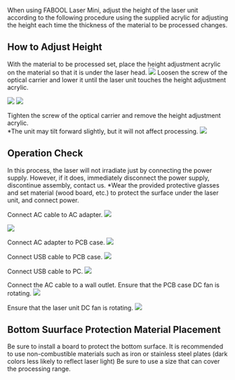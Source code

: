 When using FABOOL Laser Mini, adjust the height of the laser unit according to the following procedure using the supplied acrylic for adjusting the height each time the thickness of the material to be processed changes.

## How to Adjust Height
With the material to be processed set, place the height adjustment acrylic on the material so that it is under the laser head.
<img src="./images/10/mini-300mm_10_01.jpg">
Loosen the screw of the optical carrier and lower it until the laser unit touches the height adjustment acrylic.

<img src="./images/10/mini-300mm_10_02.jpg">

<img src="./images/10/mini-300mm_10_03.jpg">

Tighten the screw of the optical carrier and remove the height adjustment acrylic.  
*The unit may tilt forward slightly, but it will not affect processing.
<img src="./images/10/mini-300mm_10_04.jpg">

## Operation Check
In this process, the laser will not irradiate just by connecting the power supply. However, if it does, immediately disconnect the power supply, discontinue assembly, contact us.
*Wear the provided protective glasses and set material (wood board, etc.) to protect the surface under the laser unit, and connect power.

Connect AC cable to AC adapter.
<img src="./images/10/mini-300mm_10_13.jpg">

<img src="./images/10/mini-300mm_10_14.jpg">

Connect AC adapter to PCB case.
<img src="./images/10/mini-300mm_10_07.jpg">

Connect USB cable to PCB case.
<img src="./images/10/mini-300mm_10_08.jpg">

Connect USB cable to PC.
<img src="./images/10/mini-300mm_10_09.jpg">

Connect the AC cable to a wall outlet. Ensure that the PCB case DC fan is rotating.
<img src="./images/10/mini-300mm_10_11.jpg">

Ensure that the laser unit DC fan is rotating.
<img src="./images/10/mini-300mm_10_12.jpg">

## Bottom Suurface Protection Material Placement
Be sure to install a board to protect the bottom surface. It is recommended to use non-combustible materials such as iron or stainless steel plates (dark colors less likely to reflect laser light) Be sure to use a size that can cover the processing range.
